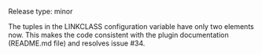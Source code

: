 Release type: minor

The tuples in the LINKCLASS configuration variable have only two elements now. This makes the code consistent with the plugin documentation (README.md file) and resolves issue #34.
